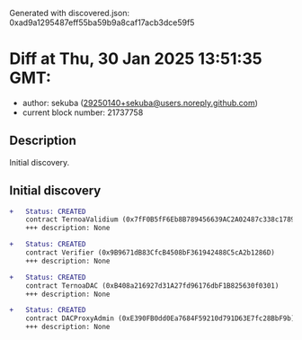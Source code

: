Generated with discovered.json: 0xad9a1295487eff55ba59b9a8caf17acb3dce59f5

# Diff at Thu, 30 Jan 2025 13:51:35 GMT:

- author: sekuba (<29250140+sekuba@users.noreply.github.com>)
- current block number: 21737758

## Description

Initial discovery.

## Initial discovery

```diff
+   Status: CREATED
    contract TernoaValidium (0x7fF0B5fF6Eb8B789456639AC2A02487c338c1789)
    +++ description: None
```

```diff
+   Status: CREATED
    contract Verifier (0x9B9671dB83CfcB4508bF361942488C5cA2b1286D)
    +++ description: None
```

```diff
+   Status: CREATED
    contract TernoaDAC (0xB408a216927d31A27fd96176dbF1B825630f0301)
    +++ description: None
```

```diff
+   Status: CREATED
    contract DACProxyAdmin (0xE390FB0dd0Ea7684F59210d791D63E7fc28BbF9b)
    +++ description: None
```
